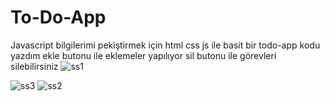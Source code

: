 # To-Do-App
Javascript bilgilerimi pekiştirmek için html css js ile basit bir todo-app kodu yazdım ekle butonu ile eklemeler yapılıyor sil butonu ile görevleri silebilirsiniz
![ss1](https://github.com/yusuftrg13/To-Do-App/assets/132002974/d8849bd4-d9b1-4a77-a952-5ab5b275397d)

![ss3](https://github.com/yusuftrg13/To-Do-App/assets/132002974/4784bb53-ff1c-446c-aa99-1b0428a06c50)
![ss2](https://github.com/yusuftrg13/To-Do-App/assets/132002974/6ee3eeb6-d6b3-4989-84eb-39e4cfb09df2)
